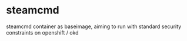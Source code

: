 # steamcmd
steamcmd container as baseimage, aiming to run with standard security constraints on openshift / okd
